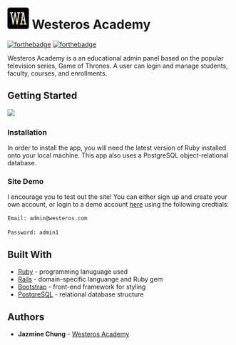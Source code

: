 # <img src="https://github.com/Chungzilla/westeros_academy/blob/master/app/assets/images/favicon-256.png" width="48"> Westeros Academy
[![forthebadge](https://forthebadge.com/images/badges/made-with-ruby.svg)](https://forthebadge.com) 
[![forthebadge](https://forthebadge.com/images/badges/winter-is-coming.svg)](https://forthebadge.com)

Westeros Academy is a an educational admin panel based on the popular television series, Game of Thrones.
A user can login and manage students, faculty, courses, and enrollments.

## Getting Started

<img src="https://media.giphy.com/media/xUA7b7vx3DEZxMA9Zm/giphy.gif">


### Installation
In order to install the app, you will need the latest version of Ruby installed onto your local machine. This app also uses a PostgreSQL object-relational database.

### Site Demo
I encourage you to test out the site! You can either sign up and create your own account, or login to a demo account [here](https://www.westeros-academy.herokuapp.com) using the following credtials:

```
Email: admin@westeros.com

Password: admin1
```

## Built With
- [Ruby](https://www.ruby-lang.org/en/) - programming lanuguage used 
- [Rails](https://rubyonrails.org/) - domain-specific languange and Ruby gem
- [Bootstrap](https://github.com/twbs/bootstrap-rubygem) - front-end framework for styling
- [PostgreSQL](https://www.postgresql.org/) - relational database structure

## Authors
- **Jazmine Chung** - [Westeros Academy](https://westeros-academy.herokuapp.com)



